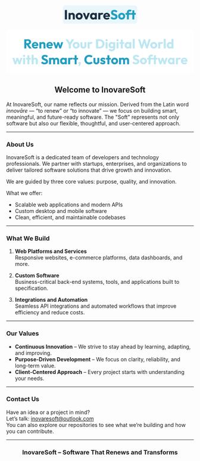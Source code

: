 <p align="center">
  <img src="https://github.com/InovareSoft/.github/blob/main/profile/images/InovareSoft-Logo.svg" alt="InovareSoft Logo" style="max-width: 200px; height: auto;" />
</p>

<p align="center">
  <img src="https://github.com/InovareSoft/.github/blob/main/profile/images/heroSection.svg" alt="Renew Your Digital World with Smart, Custom Software" />
</p>

<h2 align="center">Welcome to InovareSoft</h2>

At InovareSoft, our name reflects our mission. Derived from the Latin word <em>innovāre</em> — “to renew” or “to innovate” — we focus on building smart, meaningful, and future-ready software. The "Soft" represents not only software but also our flexible, thoughtful, and user-centered approach.

---

### About Us

InovareSoft is a dedicated team of developers and technology professionals. We partner with startups, enterprises, and organizations to deliver tailored software solutions that drive growth and innovation.

We are guided by three core values: purpose, quality, and innovation.

What we offer:

- Scalable web applications and modern APIs  
- Custom desktop and mobile software  
- Clean, efficient, and maintainable codebases

---

### What We Build

1. **Web Platforms and Services**  
   Responsive websites, e-commerce platforms, data dashboards, and more.

2. **Custom Software**  
   Business-critical back-end systems, tools, and applications built to specification.

3. **Integrations and Automation**  
   Seamless API integrations and automated workflows that improve efficiency and reduce costs.

---

### Our Values

- **Continuous Innovation** – We strive to stay ahead by learning, adapting, and improving.
- **Purpose-Driven Development** – We focus on clarity, reliability, and long-term value.
- **Client-Centered Approach** – Every project starts with understanding your needs.

---

### Contact Us

Have an idea or a project in mind?  
Let’s talk: [inovaresoft@outlook.com](mailto:inovaresoft@outlook.com)  
You can also explore our repositories to see what we’re building and how you can contribute.

---

<h3 align="center">InovareSoft – Software That Renews and Transforms</h3>
